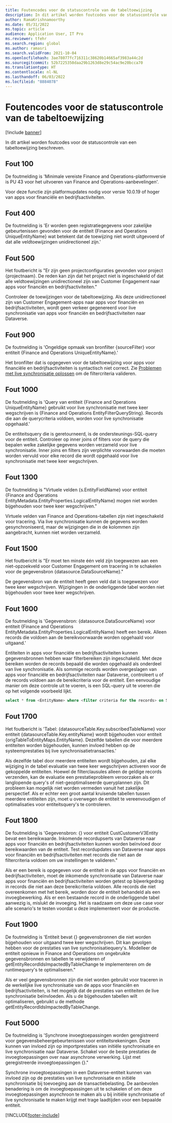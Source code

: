 ```yaml
---
title: Foutencodes voor de statuscontrole van de tabeltoewijzing
description: In dit artikel worden foutcodes voor de statuscontrole van een tabeltoewijzing beschreven.
author: RamaKrishnamoorthy
ms.date: 05/31/2022
ms.topic: article
audience: Application User, IT Pro
ms.reviewer: tfehr
ms.search.region: global
ms.author: ramasri
ms.search.validFrom: 2021-10-04
ms.openlocfilehash: 3ae78077fc716311c38620b14665af3983a44c2d
ms.sourcegitcommit: 52b7225350daa29b1263d8e29c54ac9e20bcca70
ms.translationtype: HT
ms.contentlocale: nl-NL
ms.lasthandoff: 06/03/2022
ms.locfileid: "8884078"
---
```

# <a name="errors-codes-for-the-table-map-health-check"></a>Foutencodes voor de statuscontrole van de tabeltoewijzing

[!include [banner](../../includes/banner.md)]



In dit artikel worden foutcodes voor de statuscontrole van een tabeltoewijzing beschreven.

## <a name="error-100"></a>Fout 100

De foutmelding is 'Minimale vereiste Finance and Operations-platformversie is PU 43 voor het uitvoeren van Finance and Operations-aanbevelingen'.

Voor deze functie zijn platformupdates nodig voor versie 10.0.19 of hoger van apps voor financiële en bedrijfsactiviteiten.

## <a name="error-400"></a>Fout 400

De foutmelding is 'Er worden geen registratiegegevens voor zakelijke gebeurtenissen gevonden voor de entiteit \{Finance and Operations UniqueEntityName\} wat betekent dat de toewijzing niet wordt uitgevoerd of dat alle veldtoewijzingen unidirectioneel zijn.'

## <a name="error-500"></a>Fout 500

Het foutbericht is "Er zijn geen projectconfiguraties gevonden voor project \{projectnaam\}. De reden kan zijn dat het project niet is ingeschakeld of dat alle veldtoewijzingen unidirectioneel zijn van Customer Engagement naar apps voor financiën en bedrijfsactiviteiten."

Controleer de toewijzingen voor de tabeltoewijzing. Als deze unidirectioneel zijn van Customer Engagement-apps naar apps voor financiën en bedrijfsactiviteiten, wordt geen verkeer gegenereerd voor live synchronisatie van apps voor financiën en bedrijfsactiviteiten naar Dataverse.

## <a name="error-900"></a>Fout 900

De foutmelding is 'Ongeldige opmaak van bronfilter \{sourceFilter\} voor entiteit \{Finance and Operations UniqueEntityName\}.'

Het bronfilter dat is opgegeven voor de tabeltoewijzing voor apps voor financiële en bedrijfsactiviteiten is syntactisch niet correct. Zie [Problemen met live synchronisatie oplossen](dual-write-troubleshooting-live-sync.md#live-synchronization-issues-that-are-caused-by-incorrect-query-filter-syntax-on-the-dual-write-maps) om de filtercriteria valideren.

## <a name="error-1000"></a>Fout 1000

De foutmelding is 'Query van entiteit \{Finance and Operations UniqueEntityName\} gebruikt voor live synchronisatie met twee keer wegschrijven is \{Finance and Operations EntityFilterQueryString\}. Records die aan de querycriteria voldoen, worden voor live synchronisatie opgehaald.'

De entiteitsquery die is geretourneerd, is de ondersteunings-SQL-query voor de entiteit. Controleer op inner joins of filters voor de query die bepalen welke zakelijke gegevens worden verzameld voor live synchronisatie. Inner joins en filters zijn verplichte voorwaarden die moeten worden vervuld voor elke record die wordt opgehaald voor live synchronisatie met twee keer wegschrijven.

## <a name="error-1300"></a>Fout 1300

De foutmelding is "Virtuele velden \{s.EntityFieldName\} voor entiteit \{Finance and Operations EntityMetadata.EntityProperties.LogicalEntityName\} mogen niet worden bijgehouden voor twee keer wegschrijven."

Virtuele velden van Finance and Operations-tabellen zijn niet ingeschakeld voor tracering. Via live synchronisatie kunnen de gegevens worden gesynchroniseerd, maar de wijzigingen die in de kolommen zijn aangebracht, kunnen niet worden verzameld.

## <a name="error-1500"></a>Fout 1500

Het foutbericht is "Er moet ten minste één veld zijn toegewezen aan een niet-opzoekveld voor Customer Engagement om tracering in te schakelen voor de gegevensbron \{datasource.DataSourceName\}."

De gegevensbron van de entiteit heeft geen veld dat is toegewezen voor twee keer wegschrijven. Wijzigingen in de onderliggende tabel worden niet bijgehouden voor twee keer wegschrijven.

## <a name="error-1600"></a>Fout 1600

De foutmelding is 'Gegevensbron: \{datasource.DataSourceName\} voor entiteit \{Finance and Operations EntityMetadata.EntityProperties.LogicalEntityName\} heeft een bereik. Alleen records die voldoen aan de bereikvoorwaarde worden opgehaald voor uitgaand.'

Entiteiten in apps voor financiële en bedrijfsactiviteiten kunnen gegevensbronnen hebben waar filterbereiken zijn ingeschakeld. Met deze bereiken worden de records bepaald die worden opgehaald als onderdeel van live synchronisatie. Als sommige records worden overgeslagen van apps voor financiële en bedrijfsactiviteiten naar Dataverse, controleert u of de records voldoen aan de bereikcriteria voor de entiteit. Een eenvoudige manier om deze controle uit te voeren, is een SQL-query uit te voeren die op het volgende voorbeeld lijkt.

```sql
select * from <EntityName> where <filter criteria for the records> on SQL.
```

## <a name="error-1700"></a>Fout 1700

Het foutbericht is 'Tabel: \{datasourceTable.Key.subscribedTableName\} voor entiteit \{datasourceTable.Key.entityName\} wordt bijgehouden voor entiteit \{origTableToEntityMaps.EntityName\}. Dezelfde tabellen die voor meerdere entiteiten worden bijgehouden, kunnen invloed hebben op de systeemprestaties bij live synchronisatietransacties.'

Als dezelfde tabel door meerdere entiteiten wordt bijgehouden, zal elke wijziging in de tabel evaluatie van twee keer wegschrijven activeren voor de gekoppelde entiteiten. Hoewel de filterclausules alleen de geldige records verzenden, kan de evaluatie een prestatieprobleem veroorzaken als er langlopende query's of niet-geoptimaliseerde queryplannen zijn. Dit probleem kan mogelijk niet worden vermeden vanuit het zakelijke perspectief. Als er echter een groot aantal kruisende tabellen tussen meerdere entiteiten zijn, moet u overwegen de entiteit te vereenvoudigen of optimalisaties voor entiteitsquery's te controleren.

## <a name="error-1800"></a>Fout 1800
De foutmelding is 'Gegevensbron: {} voor entiteit CustCustomerV3Entity bevat een bereikwaarde. Inkomende recordupserts van Dataverse naar apps voor financiën en bedrijfsactiviteiten kunnen worden beïnvloed door bereikwaarden van de entiteit. Test recordupdates van Dataverse naar apps voor financiën en bedrijfsactiviteiten met records die niet aan de filtercriteria voldoen om uw instellingen te valideren."

Als er een bereik is opgegeven voor de entiteit in de apps voor financiën en bedrijfsactiviteiten, moet de inkomende synchronisatie van Dataverse naar apps voor financiën en bedrijfsactiviteiten worden getest op bijwerkgedrag in records die niet aan deze bereikcriteria voldoen. Alle records die niet overeenkomen met het bereik, worden door de entiteit behandeld als een invoegbewerking. Als er een bestaande record in de onderliggende tabel aanwezig is, mislukt de invoeging. Het is raadzaam om deze use case voor alle scenario's te testen voordat u deze implementeert voor de productie.

## <a name="error-1900"></a>Fout 1900
De foutmelding is 'Entiteit bevat {} gegevensbronnen die niet worden bijgehouden voor uitgaand twee keer wegschrijven. Dit kan gevolgen hebben voor de prestaties van live synchronisatiequery's. Modelleer de entiteit opnieuw in Finance and Operations om ongebruikte gegevensbronnen en tabellen te verwijderen of getEntityRecordIdsImpactedByTableChange te implementeren om de runtimequery's te optimaliseren."

Als er veel gegevensbronnen zijn die niet worden gebruikt voor traceren in de werkelijke live synchronisatie van de apps voor financiën en bedrijfsactiviteiten, is het mogelijk dat de prestaties van entiteiten de live synchronisatie beïnvloeden. Als u de bijgehouden tabellen wilt optimaliseren, gebruikt u de methode getEntityRecordIdsImpactedByTableChange.

## <a name="error-5000"></a>Fout 5000
De foutmelding is 'Synchrone invoegtoepassingen worden geregistreerd voor gegevensbeheergebeurtenissen voor entiteitsrekeningen. Deze kunnen van invloed zijn op importprestaties van initiële synchronisatie en live synchronisatie naar Dataverse. Schakel voor de beste prestaties de invoegtoepassingen over naar asynchrone verwerking. Lijst met geregistreerde invoegtoepassingen {}."

Synchrone invoegtoepassingen in een Dataverse-entiteit kunnen van invloed zijn op de prestaties van live synchronisatie en initiële synchronisatie bij toevoeging aan de transactiebelasting. De aanbevolen benadering is om de invoegtoepassingen uit te schakelen of om deze invoegtoepassingen asynchroon te maken als u bij initiële synchronisatie of live synchronisatie te maken krijgt met trage laadtijden voor een bepaalde entiteit.

[!INCLUDE[footer-include](../../../../includes/footer-banner.md)]
